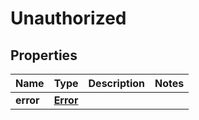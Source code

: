 
# Unauthorized

## Properties
Name | Type | Description | Notes
------------ | ------------- | ------------- | -------------
**error** | [**Error**](Error.md) |  | 



